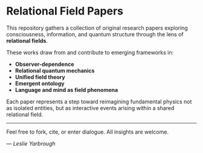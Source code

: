 # Relational Field Papers

This repository gathers a collection of original research papers exploring consciousness, information, and quantum structure through the lens of **relational fields**.

These works draw from and contribute to emerging frameworks in:

- **Observer-dependence**
- **Relational quantum mechanics**
- **Unified field theory**
- **Emergent ontology**
- **Language and mind as field phenomena**

Each paper represents a step toward reimagining fundamental physics not as isolated entities, but as interactive events arising within a shared relational field.


---

Feel free to fork, cite, or enter dialogue. All insights are welcome.

— *Leslie Yarbrough*
